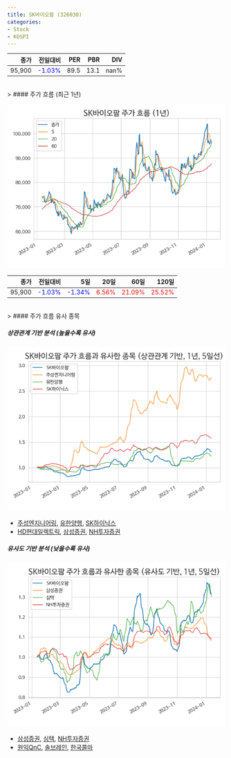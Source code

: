 ```yaml
---
title: SK바이오팜 (326030)
categories:
- Stock
- KOSPI
---
```


|종가|전일대비|PER|PBR|DIV|
|---:|-------:|--:|--:|--:|
|95,900|<span style="color: blue">-1.03%</span>|89.5|13.1|nan%|

<!-- more -->
<br>
> #### 주가 흐름 (최근 1년)

![326030](/assets/images/stock/326030.png)

|종가|전일대비|5일|20일|60일|120일|
|---:|-------:|--:|---:|---:|----:|
|95,900|<span style="color: blue">-1.03%</span>|<span style="color: blue">-1.34%</span>|<span style="color: red">6.56%</span>|<span style="color: red">21.09%</span>|<span style="color: red">25.52%</span>|

<br>
> #### 주가 흐름 유사 종목

##### 상관관계 기반 분석 (높을수록 유사)
![326030](/assets/images/stock/326030_corr.png)
- [주성엔지니어링](/036930/), [유한양행](/000100/), [SK하이닉스](/000660/)
- [HD현대일렉트릭](/267260/), [삼성증권](/016360/), [NH투자증권](/005940/)

##### 유사도 기반 분석 (낮을수록 유사)	
![326030](/assets/images/stock/326030_sim.png)
- [삼성증권](/016360/), [심텍](/222800/), [NH투자증권](/005940/)
- [원익QnC](/074600/), [솔브레인](/357780/), [한국콜마](/161890/)